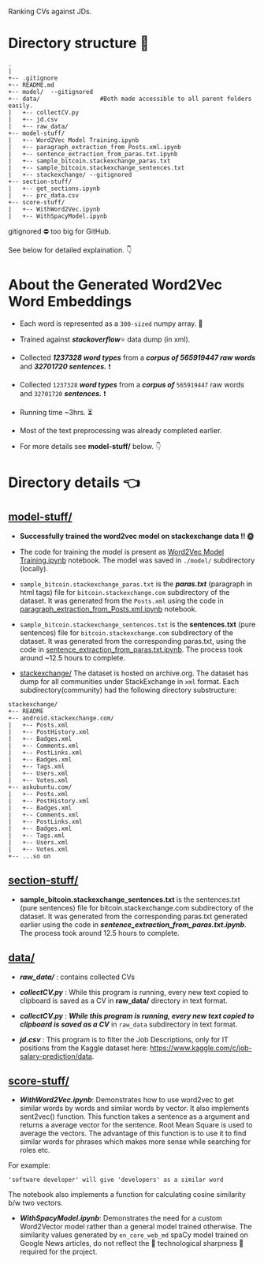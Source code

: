 
Ranking CVs against JDs.

# Directory structure :deciduous_tree:

```
.
|   
+-- .gitignore
+-- README.md
+-- model/  --gitignored
+-- data/                 #Both made accessible to all parent folders easily.
|   +-- collectCV.py
|   +-- jd.csv
|   +-- raw_data/
+-- model-stuff/
|   +-- Word2Vec Model Training.ipynb
|   +-- paragraph_extraction_from_Posts.xml.ipynb
|   +-- sentence_extraction_from_paras.txt.ipynb
|   +-- sample_bitcoin.stackexchange_paras.txt
|   +-- sample_bitcoin.stackexchange_sentences.txt
|   +-- stackexchange/ --gitignored
+-- section-stuff/
|   +-- get_sections.ipynb
|   +-- prc_data.csv
+-- score-stuff/
|   +-- WithWord2Vec.ipynb
|   +-- WithSpacyModel.ipynb
```
gitignored :no_entry: too big for GitHub.

See below for detailed explaination. :point_down:


# About the Generated Word2Vec Word Embeddings

- Each word is represented as a ```300-sized``` numpy array. :saxophone:

- Trained against ***stackoverflow***:star: data dump (in xml).

- Collected ***1237328 word types*** from a ***corpus of 565919447 raw words*** and ***32701720 sentences.*** :heavy_exclamation_mark:
- Collected ```1237328``` ***word types*** from a ***corpus of*** ``` 565919447 ``` raw words and ```32701720``` ***sentences.*** :heavy_exclamation_mark:

- Running time ~3hrs. :hourglass_flowing_sand:

- Most of the text preprocessing was already completed earlier.

- For more details see **model-stuff/** below. :point_down:


# Directory details :point_left:

## [model-stuff/](https://github.com/mesksr/resume-matcher/tree/master/model-stuff)

- **Successfully trained the word2vec model on stackexchange data !! 🌞**

- The code for training the model is present as [Word2Vec Model Training.ipynb](https://github.com/mesksr/resume-matcher/blob/master/model-stuff/Word2Vec%20Model%20Training.ipynb) notebook. The model was saved in ```./model/``` subdirectory (locally).

- ```sample_bitcoin.stackexchange_paras.txt``` is the ***paras.txt*** (paragraph in html tags) file for ```bitcoin.stackexchange.com``` subdirectory of the dataset. It was generated from the ```Posts.xml``` using the code in [paragraph_extraction_from_Posts.xml.ipynb](https://github.com/mesksr/resume-matcher/blob/master/model-stuff/paragraph_extraction_from_Posts.xml.ipynb) notebook.


- ```sample_bitcoin.stackexchange_sentences.txt``` is the **sentences.txt** (pure sentences) file for ```bitcoin.stackexchange.com``` subdirectory of the dataset. It was generated from the corresponding paras.txt, using the code in [sentence_extraction_from_paras.txt.ipynb](https://github.com/mesksr/resume-matcher/blob/master/model-stuff/sentence_extraction_from_paras.txt.ipynb). The process took around ~12.5 hours to complete.


- [stackexchange/](https://archive.org/details/stackexchange) The dataset is hosted on archive.org. The dataset has dump for all communities under StackExchange in ```xml``` format. Each subdirectory(community) had the following directory substructure:

```
stackexchange/
+-- README
+-- android.stackexchange.com/
|   +-- Posts.xml
|   +-- PostHistory.xml
|   +-- Badges.xml
|   +-- Comments.xml
|   +-- PostLinks.xml
|   +-- Badges.xml
|   +-- Tags.xml
|   +-- Users.xml
|   +-- Votes.xml
+-- askubuntu.com/
|   +-- Posts.xml
|   +-- PostHistory.xml
|   +-- Badges.xml
|   +-- Comments.xml
|   +-- PostLinks.xml
|   +-- Badges.xml
|   +-- Tags.xml
|   +-- Users.xml
|   +-- Votes.xml
+-- ...so on
```

## [section-stuff/](https://github.com/mesksr/resume-matcher/tree/master/section-stuff)

- **sample_bitcoin.stackexchange_sentences.txt** is the sentences.txt (pure sentences) file for bitcoin.stackexchange.com subdirectory of the dataset. It was generated from the corresponding paras.txt generated earlier using the code in ***sentence_extraction_from_paras.txt.ipynb***. The process took around 12.5 hours to complete.


## [data/](https://github.com/mesksr/resume-matcher/tree/master/data)

- ***raw_data/*** : contains collected CVs

- ***collectCV.py*** : While this program is running, every new text copied to clipboard is saved as a CV in **raw_data/** directory in text format.
- ***collectCV.py*** : ***While this program is running, every new text copied to clipboard is saved as a CV*** in ```raw_data``` subdirectory in text format.

- ***jd.csv*** : This program is to filter the Job Descriptions, only for IT positions from the Kaggle dataset here: https://www.kaggle.com/c/job-salary-prediction/data.

## [score-stuff/](https://github.com/mesksr/resume-matcher/tree/master/score-stuff)

- ***WithWord2Vec.ipynb***: Demonstrates how to use word2vec to get similar words by words and similar words by vector. It also implements sent2vec() function.  This function takes a sentence as a argument and returns a average vector for the sentence. Root Mean Square is used to average the vectors.  The advantage of this function is to use it to find similar words for phrases which makes more sense while searching for roles etc.

For example:
```
'software developer' will give 'developers' as a similar word
```
 The notebook also implements a function for calculating cosine similarity b/w two vectors.

 - ***WithSpacyModel.ipynb***: Demonstrates the need for a custom Word2Vector model rather than a general model trained otherwise. The similarity values generated by ``` en_core_web_md ``` spaCy model trained on Google News articles, do not reflect the :maple_leaf: technological sharpness :maple_leaf: required for the project.  
